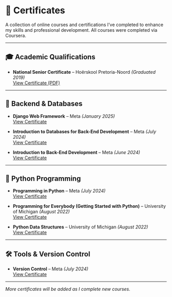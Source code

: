 # 📜 Certificates

A collection of online courses and certifications I’ve completed to enhance my skills and professional development. All courses were completed via Coursera.

---

## 🎓 Academic Qualifications

- **National Senior Certificate** – Hoërskool Pretoria-Noord *(Graduated 2019)*  
  [View Certificate (PDF)](JJvanStaden_Matric_Certificate.pdf)

---

## 🧠 Backend & Databases

- **Django Web Framework** – Meta *(January 2025)*  
  [View Certificate](https://coursera.org/verify/Q6CRVN1ZT0QQ)  

- **Introduction to Databases for Back-End Development** – Meta *(July 2024)*  
  [View Certificate](https://coursera.org/verify/9A9NGD7BSFG2)  

- **Introduction to Back-End Development** – Meta *(June 2024)*  
  [View Certificate](https://coursera.org/verify/2RPD9B6AKPBL)  

---

## 🐍 Python Programming

- **Programming in Python** – Meta *(July 2024)*  
  [View Certificate](https://coursera.org/verify/4HDWL58X55MD)  

- **Programming for Everybody (Getting Started with Python)** – University of Michigan *(August 2022)*  
  [View Certificate](https://coursera.org/verify/U2NKPBWHAYK6)  

- **Python Data Structures** – University of Michigan *(August 2022)*  
  [View Certificate](https://coursera.org/verify/66CZBG8A8AC2)  

---

## 🛠️ Tools & Version Control

- **Version Control** – Meta *(July 2024)*  
  [View Certificate](https://coursera.org/verify/28XENE563F8B)  

---

*More certificates will be added as I complete new courses.*
